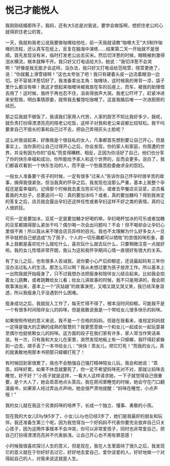 # 悦己才能悦人

我刚刚结婚那阵子，我妈，还有大S总是对我说，要学会做饭啊，想抓住老公的心就得抓住老公的胃。 

一天，我就和我老公说我要做咖喱给他吃，前一天我就请教“咖喱大王”大S制作咖喱的流程，还认真写在纸上，反复在脑海中演练……结果第二天一开始就不是很顺。首先发现没有米，临时打发老公出去买米。然后切洋葱的时候，眼睛被刺激得泪水横流，根本就睁不开。我只好又打电话给大S，她说：“我切洋葱不会哭啊！”好像是我无能才会这样。没办法，我只好又打电话给范晓萱，晓萱更绝了，说：“你就戴上滑雪镜啊！”这也太夸张了吧！我只有硬着头皮一边流着眼泪一边切。好不容易洋葱切好了，我准备拿出主角：咖喱块，这时候我的脊背一凉，袋子里什么都没有嘛！我这才想起来咖喱块被我放在车的后座上，而车，被我的助理借去用了！这时候，我终于再也忍不住，沮丧得放声大哭。我老公吓坏了，赶紧冲进来安慰我，明白事情原委，就带我去餐馆吃咖喱了。这是我婚后唯一一次进厨房的经历。 

那之后我就不做饭了，我请我们家用人代劳，人家的厨艺不知比我好多少，我呢，就负责打扮得漂漂亮亮的陪老公吃饭，这样子对我和老公来说都比较轻松。我干吗要拿自己不擅长的事和自己过不去，把自己弄得灰头土脸呢？ 

这么听我说起来，好像我是个很自私的女人，凡事都首先想到要让自己开心，但是事实上，当你真的让自己过得开心之后，你会发现，你的家人和家庭，你周遭的世界，并没有因为你的“自私”而变得糟糕，相反，正因为你活好了自己，他们也分享了你的快乐幸福和成功，你所能给予家人和这个世界的，反而会更多。说白了，我们都喜欢看到一个快乐生动的人，而不是一个愁眉苦脸委曲求全的怨妇。 

一般女人准备要个孩子的时候，一定有很多“过来人”告诉你自己怀孕时很辛苦的故事，搞得我很紧张。但当我真的怀孕之后，我发现也没那么严重，基本上我整个孕程还是蛮幸福的。记得那个时候我去麦当劳买可乐，或者去早餐店买豆浆，店员看着我的大肚子，总要追问一句：真的要加冰吗？或者，真的要加糖吗？得到我肯定的答复之后，店员就会露出孕妇还这样任性或者孕妇这样不好之类的表情，真的让人很抓狂。 

可乐一定是要加冰，豆浆一定是要加糖才好喝的嘛，孕妇喝杯加冰的可乐或者加糖的豆浆都搞得那么紧张干吗？偶尔喝一次会出问题吗？不会！但不喝却会让孕妇心里很不爽！所以我从来不理会店员异样的目光。我也不太理解为什么好多女人一旦怀孕就把自己塑造成“为了孩子，个人的一切乐趣都可以牺牲”的苦情妈咪形象，基本上我都是喜欢吃什么就吃什么，喜欢玩什么就去玩什么，只要稍微注意一点就好啦。我的女儿性情非常开朗，我认为这和我怀孕期间心情一直很好有很大的关系。 

有了女儿之后，也有很多人告诫我，说你要小心产后抑郁症，还说最起码有三年你没办法过私人的生活。那怎么可以啊？我从未想过要为孩子放弃工作。所以基本上一出院我就开始瘦身了，只不过我想办法把瘦身和陪伴女儿结合起来。比如我会抱着女儿跳舞，或者跳舞给女儿看；给女儿讲故事的时候，我不只是用讲的，我会把故事演出来，基本上一个“灰姑娘”的故事演完，又唱又跳又哭又笑，我已经浑身湿透，所以我瘦身几乎没遇到什么困难。 

瘦身成功之后，我就投入工作了，每天忙得不得了，根本没时间抑郁。可能我不是一个有很多时间陪伴女儿的妈咪，但是我敢说我是一个带给女儿很多快乐的妈咪。 

如果按照传统的意义来说，我不是一个合格的妈妈，但是在我看来，谁规定妈妈就一定得是强大的正确的成熟的智慧的？我更愿意做一个和女儿一起成长一起玩耍甚至偶尔也挺依赖女儿的妈咪。这方面的段子在我们家有许多，家人常当作笑话来说。有一次，只有我和大女儿在家里，突然发现地板上有一只蟑螂，我吓得赶紧躲到一边去，顺手丢了一本书给女儿：“快快！乖女儿，把它打死！”而我的女儿，真的就勇敢地用那本书把那只蟑螂打死了！ 

有时候回到家很累了，我也不会勉强自己强打精神陪女儿玩，我会和她说：“乖乖，妈咪好累，如果不休息就要死了，你一定不希望妈咪死对不对，那就让妈咪去睡觉，好不好？”小孩子就是这样，一看大人这样请求她，一下子就觉得自己很重要，是个大人了，她会乖乖地点头答应。我在房间里睡觉的时候，她会守在门口翻漫画书，如果家人经过弄出点声响，她会很严肃地提醒：“妈咪在睡觉，小点声哦！” 

我的女儿就在我这个另类妈咪的培养下，长成一个独立、懂事、勇敢的小孩。 

现在我的大女儿Elly快5岁了，小女儿Lily也已经3岁了，她们是我最好的朋友和玩伴。我还准备生第三个呢，因为我觉得当一个好妈妈不代表你要完全放弃自己只关心孩子，因为这两件事根本不会冲突，你可以非常爱孩子，同时也非常爱自己，把自己打扮得漂漂亮亮并不代表肤浅，让自己开心也不用有罪恶感！ 

小时候我很喜欢探讨人生的意义，但是现在，我在人生里面待了很久之后，我发现它的意义就在于你好好去过它，好好地去爱自己、爱你该爱的人，好好地做一个对得起自己的人，对我来说这就是人生。